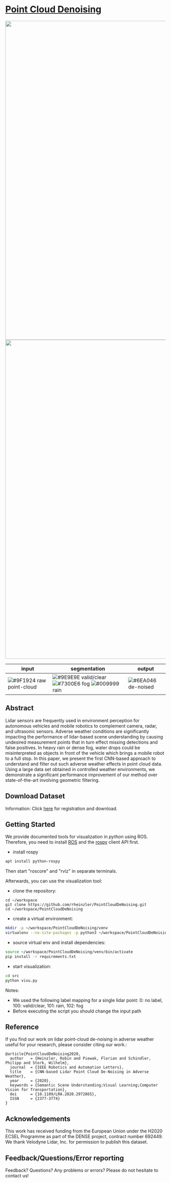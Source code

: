 # [Point Cloud Denoising](https://arxiv.org/abs/1912.03874)
<img src="./doc/cyclist.gif" width="1000">
<img src="./doc/pedestrian.gif" width="1000">


|input|segmentation|output|
|--|--|--|
|![#9F1924](https://placehold.it/15/9F1924/000000?text=+) raw point-cloud |![#9E9E9E](https://placehold.it/15/9E9E9E/000000?text=+) valid/clear      ![#7300E6](https://placehold.it/15/7300E6/000000?text=+) fog  ![#009999](https://placehold.it/15/009999/000000?text=+) rain | ![#6EA046](https://placehold.it/15/6EA046/000000?text=+) de-noised|

## Abstract
Lidar sensors are frequently used in environment perception for autonomous vehicles and mobile robotics to complement camera, radar, and ultrasonic sensors. Adverse weather conditions are significantly impacting the performance of lidar-based scene understanding by causing undesired measurement points that in turn effect missing detections and false positives.
In heavy rain or dense fog, water drops could be misinterpreted as objects in front of the vehicle which brings a mobile robot to a full stop.
In this paper, we present the first CNN-based approach to understand and filter out such adverse weather effects in point cloud data. Using a large data set obtained in controlled weather environments, we demonstrate a significant performance improvement of our method over state-of-the-art involving geometric filtering.

## Download Dataset
Information: Click [here](https://www.uni-ulm.de/index.php?id=101568) for registration and download.

## Getting Started
We provide documented tools for visualization in *python* using ROS. 
Therefore, you need to install [ROS](http://wiki.ros.org/ROS/Installation) and the [rospy](http://wiki.ros.org/rospy) client API first.
* install rospy
 ```bash
 apt install python-rospy  
```
Then start "roscore" and "rviz" in separate terminals.

Afterwards, you can use the visualization tool:
* clone the repository:
```
cd ~/workspace
git clone https://github.com/rheinzler/PointCloudDeNoising.git
cd ~/workspace/PointCloudDeNoising
```
* create a virtual environment:
```bash
mkdir -p ~/workspace/PointCloudDeNoising/venv
virtualenv --no-site-packages -p python3 ~/workspace/PointCloudDeNoising/venv
```
* source virtual env and install dependencies:
```bash
source ~/workspace/PointCloudDeNoising/venv/bin/activate
pip install -r requirements.txt
```
* start visualization:
```bash
cd src
python visu.py
```

Notes: 
* We used the following label mapping for a single lidar point: 0: no label, 100: valid/clear, 101: rain, 102:
 fog
* Before executing the script you should change the input path


## Reference
If you find our work on lidar point-cloud de-noising in adverse weather useful for your research, please consider citing our work.:
```
@article{PointCloudDeNoising2020, 
  author   = {Heinzler, Robin and Piewak, Florian and Schindler, Philipp and Stork, Wilhelm},
  journal  = {IEEE Robotics and Automation Letters}, 
  title    = {CNN-based Lidar Point Cloud De-Noising in Adverse Weather}, 
  year     = {2020}, 
  keywords = {Semantic Scene Understanding;Visual Learning;Computer Vision for Transportation}, 
  doi      = {10.1109/LRA.2020.2972865}, 
  ISSN     = {2377-3774}
}
```

## Acknowledgements
This work has received funding from the European Union under the H2020 ECSEL Programme as part of the DENSE project, contract number 692449. We thank Velodyne Lidar, Inc. for permission to publish this dataset.

## Feedback/Questions/Error reporting
Feedback? Questions? Any problems or errors? Please do not hesitate to contact us!

